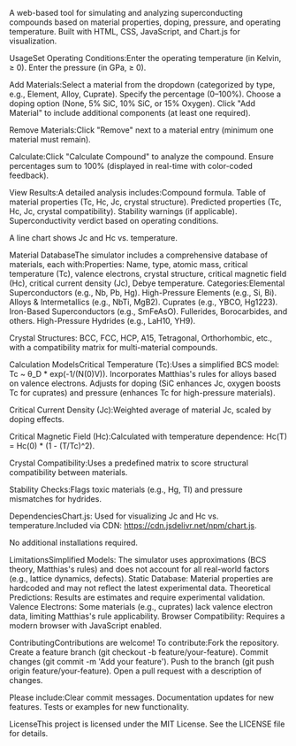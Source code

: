 A web-based tool for simulating and analyzing superconducting compounds based on material properties, doping, pressure, and operating temperature. Built with HTML, CSS, JavaScript, and Chart.js for visualization.

UsageSet Operating Conditions:Enter the operating temperature (in Kelvin, ≥ 0).
Enter the pressure (in GPa, ≥ 0).

Add Materials:Select a material from the dropdown (categorized by type, e.g., Element, Alloy, Cuprate).
Specify the percentage (0–100%).
Choose a doping option (None, 5% SiC, 10% SiC, or 15% Oxygen).
Click "Add Material" to include additional components (at least one required).

Remove Materials:Click "Remove" next to a material entry (minimum one material must remain).

Calculate:Click "Calculate Compound" to analyze the compound.
Ensure percentages sum to 100% (displayed in real-time with color-coded feedback).

View Results:A detailed analysis includes:Compound formula.
Table of material properties (Tc, Hc, Jc, crystal structure).
Predicted properties (Tc, Hc, Jc, crystal compatibility).
Stability warnings (if applicable).
Superconductivity verdict based on operating conditions.

A line chart shows Jc and Hc vs. temperature.

Material DatabaseThe simulator includes a comprehensive database of materials, each with:Properties: Name, type, atomic mass, critical temperature (Tc), valence electrons, crystal structure, critical magnetic field (Hc), critical current density (Jc), Debye temperature.
Categories:Elemental Superconductors (e.g., Nb, Pb, Hg).
High-Pressure Elements (e.g., Si, Bi).
Alloys & Intermetallics (e.g., NbTi, MgB2).
Cuprates (e.g., YBCO, Hg1223).
Iron-Based Superconductors (e.g., SmFeAsO).
Fullerides, Borocarbides, and others.
High-Pressure Hydrides (e.g., LaH10, YH9).

Crystal Structures: BCC, FCC, HCP, A15, Tetragonal, Orthorhombic, etc., with a compatibility matrix for multi-material compounds.

Calculation ModelsCritical Temperature (Tc):Uses a simplified BCS model: Tc ~ θ_D * exp(-1/(N(0)V)).
Incorporates Matthias's rules for alloys based on valence electrons.
Adjusts for doping (SiC enhances Jc, oxygen boosts Tc for cuprates) and pressure (enhances Tc for high-pressure materials).

Critical Current Density (Jc):Weighted average of material Jc, scaled by doping effects.

Critical Magnetic Field (Hc):Calculated with temperature dependence: Hc(T) = Hc(0) * (1 - (T/Tc)^2).

Crystal Compatibility:Uses a predefined matrix to score structural compatibility between materials.

Stability Checks:Flags toxic materials (e.g., Hg, Tl) and pressure mismatches for hydrides.

DependenciesChart.js: Used for visualizing Jc and Hc vs. temperature.Included via CDN: https://cdn.jsdelivr.net/npm/chart.js.

No additional installations required.

LimitationsSimplified Models: The simulator uses approximations (BCS theory, Matthias's rules) and does not account for all real-world factors (e.g., lattice dynamics, defects).
Static Database: Material properties are hardcoded and may not reflect the latest experimental data.
Theoretical Predictions: Results are estimates and require experimental validation.
Valence Electrons: Some materials (e.g., cuprates) lack valence electron data, limiting Matthias's rule applicability.
Browser Compatibility: Requires a modern browser with JavaScript enabled.

ContributingContributions are welcome! To contribute:Fork the repository.
Create a feature branch (git checkout -b feature/your-feature).
Commit changes (git commit -m 'Add your feature').
Push to the branch (git push origin feature/your-feature).
Open a pull request with a description of changes.

Please include:Clear commit messages.
Documentation updates for new features.
Tests or examples for new functionality.

LicenseThis project is licensed under the MIT License. See the LICENSE file for details.

